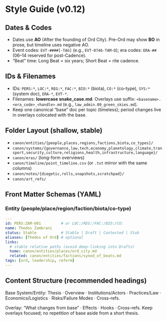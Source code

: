# Style Guide (v0.12)

## Dates & Codes
- Dates use **AO** (After the founding of Ord City). Pre-Ord may show **BO** in prose, but timeline uses negative AO.
- Event codes: `EVT-####[-TAG]` (e.g., `EVT-0746-TAM-D`); era codes: `ERA-##` (06–14 reserved for post-Cadence).
- “Beat” time: Long Beat = six years; Short Beat = rite cadence.

## IDs & Filenames
- IDs: `PERS:*`, `LOC:*`, `REG:*`, `FAC:*`, `BIO:*` (biota), `CO:*` (co-type), `SYS:*` (system doc), `ERA-*`, `EVT-*`.
- Filenames: **lowercase snake_case.md**. Overlays use suffix: `<basename>.<era_code>_<handle>.md` (e.g., `law_admin.09_green_skies.md`).
- Keep one canonical “base” doc per topic (timeless); period changes live in overlays colocated with the base.

## Folder Layout (shallow, stable)
- `canon/entities/{people,places,regions,factions,biota,co_types}/`
- `canon/systems/{governance,law,tech,economy,planetology,climate,transport,security,culture,religions,health,infrastructure,language}/`
- `canon/eras/` (long-form overviews)
- `canon/timeline/point_timeline.csv` (or `.txt` mirror with the same columns)
- `canon/notes/{diegetic,rolls,snapshots,scratchpad}/`
- `canon/art_refs/`

## Front Matter Schemas (YAML)

### Entity (people/place/region/faction/biota/co-type)
```yaml
---
id: PERS:ZAM-001         # or LOC:/REG:/FAC:/BIO:/CO:
name: Thedos Zambrani
status: Stable           # Stable | Draft | Contested | Stub
aliases: [Thedos of Ord] # optional
links:
  # stable relative paths (avoid deep-linking into Drafts)
  home: canon/entities/places/ord_city.md
  related: canon/entities/factions/synod_of_beats.md
tags: [ord, leadership, reform]
---
```
## Content Structure (recommended headings)

Base System/Entity: Thesis · Overview · Institutions/Actors · Practices/Law · Economics/Logistics · Risks/Failure Modes · Cross-refs.

Overlay: “What changes from base” · Effects · Hooks · Cross-refs. Keep overlays focused; no repetition of base aside from a short thesis.